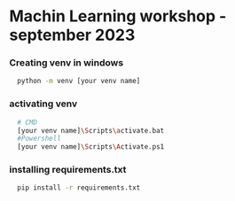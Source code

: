 # Machin Learning workshop - september 2023

### Creating venv in windows
```bash
  python -m venv [your venv name]
```
### activating venv 
```bash
  # CMD
  [your venv name]\Scripts\activate.bat
  #Powershell
  [your venv name]\Scripts\Activate.ps1
```
### installing requirements.txt
```bash
  pip install -r requirements.txt
```
